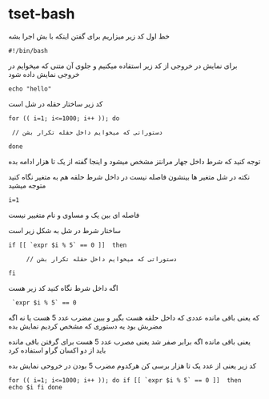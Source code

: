 # tset-bash
خط اول کد زیر میزاریم برای گفتن اینکه با بش اجرا بشه

``#!/bin/bash``

برای نمایش در خروجی از کد زیر استفاده میکنیم و جلوی آن متنی که میخوایم در خروجی نمایش داده شود

``echo "hello"``

کد زیر ساختار حقله در شل است

`` for (( i=1; i<=1000; i++ )); do ``

     // دستوراتی که میخوایم داخل حقله تکرار بشن

``done ``

توجه کنید که شرط داخل جهار مرانتز مشخص میشود و اینجا گفته از یک تا هزار ادامه بده

نکته در شل متغیر ها بینشون فاصله نیست در داخل شرط حلقه هم به متغیر نگاه کنید متوجه میشید

``i=1``

فاصله ای بین یک و مساوی و نام متغییر نیست

ساختار شرط در شل به شکل زیر است

``if [[ `expr $i % 5` == 0 ]] 
	then``
	
         // دستوراتی که میخوایم داخل حقله تکرار بشن

``fi``


اگه داخل شرط نگاه کنید کد زیر هست

`` `expr $i % 5` == 0``

که یعنی باقی مانده عددی که داخل حلقه هست بگیر و ببین مضرب عدد 5 هست یا نه اگه مضربش بود یه دستوری که مشخص کردیم نمایش بده

یعنی باقی مانده اگه برابر صفر شد یعنی مصرب عدد 5 هست
برای گرفتن باقی مانده باید از دو اکسان گراو استفاده کرد


کد زیر یعنی از عدد یک تا هزار برسی کن هرکدوم مضرب 5 بودن در خروحی نمایش بده

``for (( i=1; i<=1000; i++ )); do
    if [[ `expr $i % 5` == 0 ]] 
	then 
	echo $i
fi
done``


